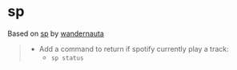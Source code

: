 # sp

Based on [sp](https://gist.github.com/wandernauta/6800547) by [wandernauta](https://gist.github.com/wandernauta)

> - Add a command to return if spotify currently play a track:
>   - `sp status`
